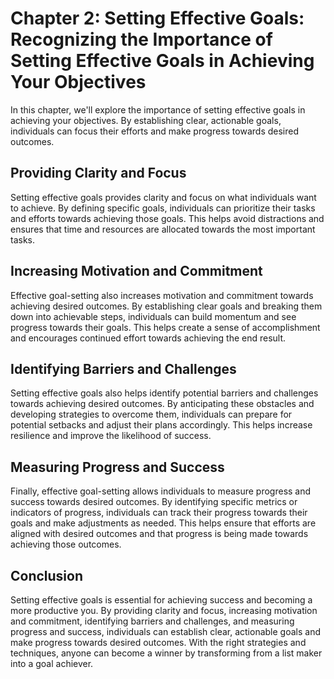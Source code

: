 Chapter 2: Setting Effective Goals: Recognizing the Importance of Setting Effective Goals in Achieving Your Objectives
======================================================================================================================

In this chapter, we'll explore the importance of setting effective goals in achieving your objectives. By establishing clear, actionable goals, individuals can focus their efforts and make progress towards desired outcomes.

Providing Clarity and Focus
---------------------------

Setting effective goals provides clarity and focus on what individuals want to achieve. By defining specific goals, individuals can prioritize their tasks and efforts towards achieving those goals. This helps avoid distractions and ensures that time and resources are allocated towards the most important tasks.

Increasing Motivation and Commitment
------------------------------------

Effective goal-setting also increases motivation and commitment towards achieving desired outcomes. By establishing clear goals and breaking them down into achievable steps, individuals can build momentum and see progress towards their goals. This helps create a sense of accomplishment and encourages continued effort towards achieving the end result.

Identifying Barriers and Challenges
-----------------------------------

Setting effective goals also helps identify potential barriers and challenges towards achieving desired outcomes. By anticipating these obstacles and developing strategies to overcome them, individuals can prepare for potential setbacks and adjust their plans accordingly. This helps increase resilience and improve the likelihood of success.

Measuring Progress and Success
------------------------------

Finally, effective goal-setting allows individuals to measure progress and success towards desired outcomes. By identifying specific metrics or indicators of progress, individuals can track their progress towards their goals and make adjustments as needed. This helps ensure that efforts are aligned with desired outcomes and that progress is being made towards achieving those outcomes.

Conclusion
----------

Setting effective goals is essential for achieving success and becoming a more productive you. By providing clarity and focus, increasing motivation and commitment, identifying barriers and challenges, and measuring progress and success, individuals can establish clear, actionable goals and make progress towards desired outcomes. With the right strategies and techniques, anyone can become a winner by transforming from a list maker into a goal achiever.
